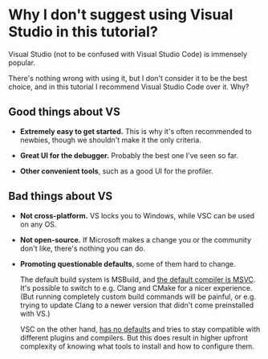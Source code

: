 # Why I don't suggest using Visual Studio in this tutorial?

Visual Studio (not to be confused with Visual Studio Code) is immensely popular.

There's nothing wrong with using it, but I don't consider it to be the best choice, and in this tutorial I recommend Visual Studio Code over it. Why?

## Good things about VS

* **Extremely easy to get started.** This is why it's often recommended to newbies, though we shouldn't make it the only criteria.

* **Great UI for the debugger.** Probably the best one I've seen so far.

* **Other convenient tools**, such as a good UI for the profiler.

## Bad things about VS

* **Not cross-platform.** VS locks you to Windows, while VSC can be used on any OS.

* **Not open-source.** If Microsoft makes a change you or the community don't like, there's nothing you can do.

* **Promoting questionable defaults**, some of them hard to change.

  The default build system is MSBuild, and [the default compiler is MSVC](/choosing_compiler_and_more.md#choosing-a-compiler). It's possible to switch to e.g. Clang and CMake for a nicer experience. (But running completely custom build commands will be painful, or e.g. trying to update Clang to a newer version that didn't come preinstalled with VS.)

  VSC on the other hand, [has no defaults](/images/bad_defaults_or_no_defaults.jpg) and tries to stay compatible with different plugins and compilers. But this does result in higher upfront complexity of knowing what tools to install and how to configure them.
